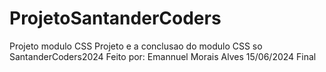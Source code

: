 # ProjetoSantanderCoders
Projeto modulo CSS 
    Projeto e a conclusao do modulo CSS so SantanderCoders2024
    Feito por: Emannuel Morais Alves
    15/06/2024
    Final